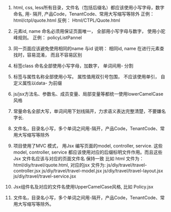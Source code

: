 1.	html, css, less所有目录，文件名（包括后缀名）都应该使用小写字母，数字命名, 用- 隔开, 产品Code，TenantCode、常用大写缩写等除外
正例： html/ctpl/quote.html
反例： Html/CTPL/Quote.html

2.	元素id, name 命名必须用保证页面唯一， 全部用小写字母与数字， 使用小驼峰规则。
正例： policyListPannel

3.	同一页面应该避免使用相同的name 与id
说明： 相同id, name 在进行元素查找时，容易混淆， 而且不容易区别

4.	标签class 命名全部使用小写字母，加数字， 单词间用- 分割

5.	标签与属性名称全部使用小写。 属性值用双引号包围， 不应该使用单引， 自定义属性以data- 为前缀

6.	js/jsx方法名、参数名、成员变量、局部变量等都统一使用lowerCamelCase风格

7.	常量命名全部大写，单词间用下划线隔开，力求语义表达完整清楚，不要嫌名字长.

8.	文件名，目录名小写，多个单词之间用-隔开，产品Code，TenantCode、常用大写缩写等除外

9.	项目使用了MVC 模式， 用Jsx 编写页面的model, controller, service. 这些model, controller, service 都应该使用对应的后缀标明文件作用。而且这些Jsx 文件名应该与对应的页面文件名 保持一致
比如 html 文件为： html/diy/travel/quote.html, 
对应的jsx 文件为:
js/diy/travel/travel-controller.jsx
js/diy/travel/travel-model.jsx
js/diy/travel/travel-layout.jsx
js/diy/travel/travel-service.jsx

10.	Jsx组件名及对应的文件名使用UpperCamelCase风格, 
比如 Policy.jsx

11.	文件名，目录名小写，多个单词之间用-隔开，产品Code，TenantCode、常用大写缩写等除外。
